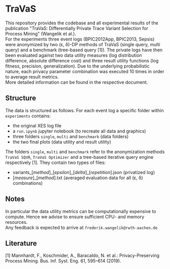 # TraVaS
This repository provides the codebase and all experimental results of the publication
"TraVaS: Differentially Private Trace Variant Selection for Process Mining" (Wangelik et al.).  
For the experiments three event logs (BPIC2012App, BPIC2013, Sepsis) were anonymized by two
(&epsilon;, &delta;)-DP methods of TraVaS (single query, multi query) and a benchmark (tree-based query [1]). 
The private logs have then been evaluated against two data utility measures (log distribution difference, absolute difference cost) and three result utility functions (log fitness, precision, generalization).
Due to the underlying probabilistic nature, each privacy parameter combination was executed 10 times in order to average result metrics.  
More detailed information can be found in the respective document.

## Structure
The data is structured as follows. For each event log a specific folder within `experiments` contains:
* the original XES log file
* a `run.ipynb` jupyter notebook (to recreate all data and graphics)
* three folders `single`, `multi` and `benchmark` (data folders)
* the two final plots (data utility and result utility)

The folders `single`, `multi` and `benchmark` refer to the anonymization methods `TraVaS SQVR`, `TraVaS Optimizer` and a tree-based iterative query engine respectively [1]. They contain two types of files:
* variants_[*method*]\_[*epsilon*]\_[*delta*]_[*repetition*].json (privatized log)
* [*measure*]_[*method*].txt (averaged evaluation data for all (&epsilon;, &delta;) combinations)

## Notes
In particular the data utility metrics can be computationally expensive to compute. Hence we advise to ensure sufficient CPU- and memory resources.  
Any feedback is expected to arrive at `frederik.wangelik@rwth-aachen.de`

## Literature

[1] Mannhardt, F., Koschmider, A., Baracaldo, N. et al.: Privacy-Preserving Process Mining. Bus. Inf. Syst. Eng. 61, 595–614 (2019).